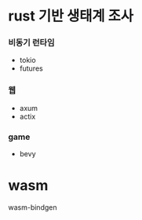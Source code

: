 # rust 기반 생태계 조사

### 비동기 런타임
- tokio
- futures

### 웹
- axum
- actix

### game
- bevy


# wasm
wasm-bindgen
<!--stackedit_data:
eyJoaXN0b3J5IjpbLTExODA2MzczNjFdfQ==
-->